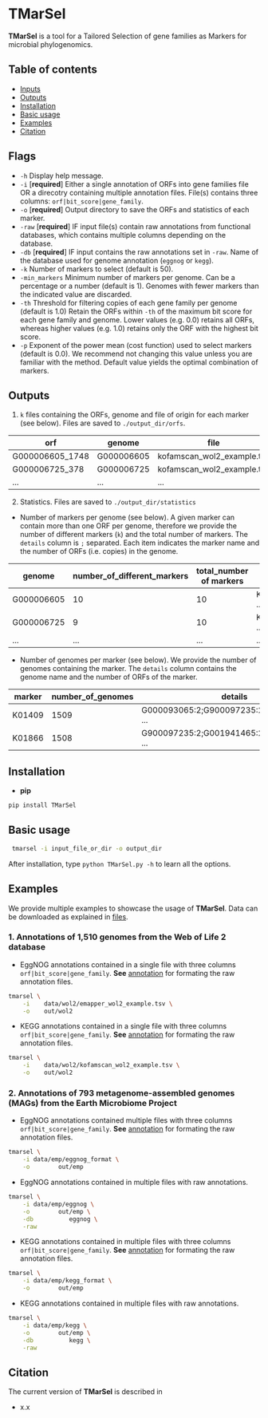 # TMarSel

**TMarSel** is a tool for a Tailored Selection of gene families as Markers for microbial phylogenomics.

## Table of contents

- [Inputs](#inputs)
- [Outputs](#outputs)
- [Installation](#installation)
- [Basic usage](#basic-usage)
- [Examples](#examples)
- [Citation](#citation)

## Flags

* `-h` Display help message.
* `-i` [**required**] Either a single annotation of ORFs into gene families file OR a direcotry containing multiple annotation files. File(s) contains three columns: `orf|bit_score|gene_family`.
* `-o` [**required**] Output directory to save the ORFs and statistics of each marker.
* `-raw` [**required**] IF input file(s) contain raw annotations from functional databases, which contains multiple columns depending on the database.
* `-db` [**required**] IF input contains the raw annotations set in `-raw`. Name of the database used for genome annotation (`eggnog` or `kegg`).
* `-k` Number of markers to select (default is 50).
* `-min_markers` Minimum number of markers per genome. Can be a percentage or a number (default is 1). Genomes with fewer markers than the indicated value are discarded.
* `-th` Threshold for filtering copies of each gene family per genome (default is 1.0) Retain the ORFs within `-th` of the maximum bit score for each gene family and genome. Lower values (e.g. 0.0) retains all ORFs, whereas higher values (e.g. 1.0) retains only the ORF with the highest bit score.
* `-p` Exponent of the power mean (cost function) used to select markers (default is 0.0). We recommend not changing this value unless you are familiar with the method. Default value yields the optimal combination of markers.

## Outputs

1. `k` files containing the ORFs, genome and file of origin for each marker (see below). Files are saved to `./output_dir/orfs`. 

| orf | genome | file |
| --- | --- | --- |
| G000006605_1748 | G000006605 | kofamscan_wol2_example.tsv |
| G000006725_378 | G000006725 | kofamscan_wol2_example.tsv |
| ... | ... | ... |

2. Statistics. Files are saved to `./output_dir/statistics`

* Number of markers per genome (see below). A given marker can contain more than one ORF per genome, therefore we provide the number of different markers (`k`) and the total number of markers. The `details` column is `;` separated. Each item indicates the marker name and the number of ORFs (i.e. copies) in the genome.

| genome | number_of_different_markers | total_number of markers | details |
| --- | --- | --- | --- |
| G000006605 | 10 | 10 | K01889:1;K01866:1; ... |
| G000006725 | 9 | 10 | K02358:2;K01872:1; ... |
| ... | ... | ... | ... |

* Number of genomes per marker (see below). We provide the number of genomes containing the marker. The `details` column contains the genome name and the number of ORFs of the marker.

| marker | number_of_genomes | details |
| --- | --- | --- |
| K01409 | 1509 | G000093065:2;G900097235:2;G002074035:2; ... |
| K01866 | 1508 | G900097235:2;G001941465:2;G000006605:1; ... |

## Installation

* **pip**

```bash
pip install TMarSel
```

## Basic usage

```bash
 tmarsel -i input_file_or_dir -o output_dir
```

After installation, type `python TMarSel.py -h` to learn all the options.

## Examples

We provide multiple examples to showcase the usage of **TMarSel**. Data can be downloaded as explained in [files](data/files.md).

### 1\. Annotations of 1,510 genomes from the Web of Life 2 database

* EggNOG annotations contained in a single file with three columns `orf|bit_score|gene_family`. **See** [annotation](doc/genome_annotation.md) for formating the raw annotation files.

```bash
tmarsel \
    -i    data/wol2/emapper_wol2_example.tsv \
    -o    out/wol2 
```

* KEGG annotations contained in a single file with three columns `orf|bit_score|gene_family`. **See** [annotation](doc/genome_annotation.md) for formating the raw annotation files.

```bash
tmarsel \
    -i    data/wol2/kofamscan_wol2_example.tsv \
    -o    out/wol2 
```

### 2\. Annotations of 793 metagenome-assembled genomes (MAGs) from the Earth Microbiome Project

* EggNOG annotations contained multiple files with three columns `orf|bit_score|gene_family`. **See** [annotation](doc/genome_annotation.md) for formating the raw annotation files.

```bash
tmarsel \
    -i data/emp/eggnog_format \
    -o        out/emp
```

* EggNOG annotations contained in multiple files with raw annotations.

```bash
tmarsel \
    -i data/emp/eggnog \
    -o        out/emp \
    -db          eggnog \
    -raw
```

* KEGG annotations contained in multiple files with three columns `orf|bit_score|gene_family`. **See** [annotation](doc/genome_annotation.md) for formating the raw annotation files.

```bash
tmarsel \
    -i data/emp/kegg_format \
    -o        out/emp
```

* KEGG annotations contained in multiple files with raw annotations.

```bash
tmarsel \
    -i data/emp/kegg \
    -o        out/emp \
    -db          kegg \
    -raw
```

## Citation

The current version of **TMarSel** is described in 

* x.x
